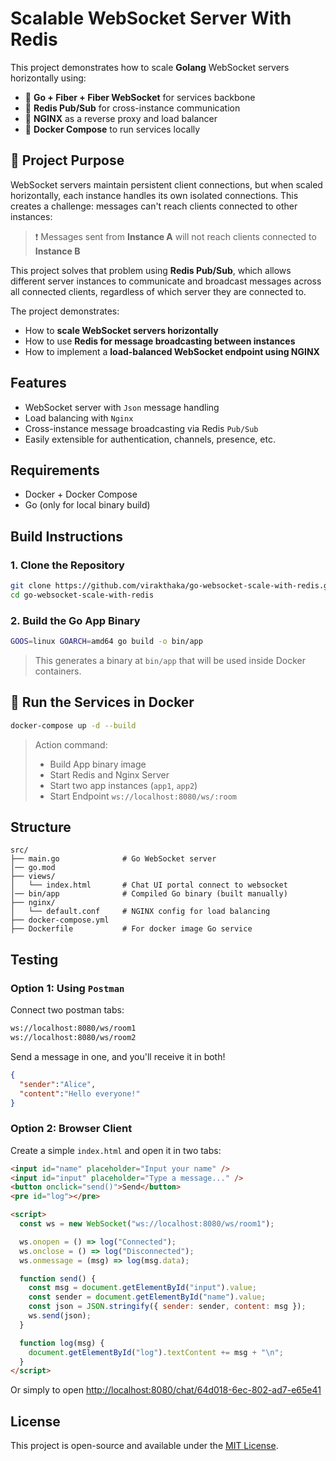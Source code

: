 # Scalable WebSocket Server With Redis

This project demonstrates how to scale **Golang** WebSocket servers horizontally using:

- 🧠 **Go + Fiber + Fiber WebSocket** for services backbone
- 🔁 **Redis Pub/Sub** for cross-instance communication
- 🔀 **NGINX** as a reverse proxy and load balancer
- 🐳 **Docker Compose** to run services locally

## 🚀 Project Purpose

WebSocket servers maintain persistent client connections, but when scaled horizontally, each instance handles its own isolated connections. This creates a challenge: messages can't reach clients connected to other instances:

> ❗ Messages sent from **Instance A** will not reach clients connected to **Instance B**

This project solves that problem using **Redis Pub/Sub**, which allows different server instances to communicate and broadcast messages across all connected clients, regardless of which server they are connected to.

The project demonstrates:

- How to **scale WebSocket servers horizontally**
- How to use **Redis for message broadcasting between instances**
- How to implement a **load-balanced WebSocket endpoint using NGINX**

## Features

- WebSocket server with `Json` message handling
- Load balancing with `Nginx`
- Cross-instance message broadcasting via Redis `Pub/Sub`
- Easily extensible for authentication, channels, presence, etc.

## Requirements

- Docker + Docker Compose
- Go (only for local binary build)

## Build Instructions

### 1. Clone the Repository

```bash
git clone https://github.com/virakthaka/go-websocket-scale-with-redis.git
cd go-websocket-scale-with-redis
```

### 2. Build the Go App Binary

```bash
GOOS=linux GOARCH=amd64 go build -o bin/app
```

> This generates a binary at `bin/app` that will be used inside Docker containers.

## 🐳 Run the Services in Docker

```bash
docker-compose up -d --build
```

> Action command:
> - Build App binary image
> - Start Redis and Nginx Server
> - Start two app instances (`app1`, `app2`)
> - Start Endpoint `ws://localhost:8080/ws/:room`

## Structure

```
src/
├── main.go              # Go WebSocket server
│── go.mod
├── views/
│   └── index.html       # Chat UI portal connect to websocket  
│── bin/app              # Compiled Go binary (built manually)
├── nginx/
│   └── default.conf     # NGINX config for load balancing
├── docker-compose.yml
├── Dockerfile           # For docker image Go service
```

## Testing

### Option 1: Using `Postman`

Connect two postman tabs:

```bash
ws://localhost:8080/ws/room1
ws://localhost:8080/ws/room2
```

Send a message in one, and you'll receive it in both!

```json
{
  "sender":"Alice",
  "content":"Hello everyone!"
}
```

### Option 2: Browser Client

Create a simple `index.html` and open it in two tabs:

```html
<input id="name" placeholder="Input your name" />
<input id="input" placeholder="Type a message..." />
<button onclick="send()">Send</button>
<pre id="log"></pre>

<script>
  const ws = new WebSocket("ws://localhost:8080/ws/room1");

  ws.onopen = () => log("Connected");
  ws.onclose = () => log("Disconnected");
  ws.onmessage = (msg) => log(msg.data);

  function send() {
    const msg = document.getElementById("input").value;
    const sender = document.getElementById("name").value;
    const json = JSON.stringify({ sender: sender, content: msg });
    ws.send(json);
  }

  function log(msg) {
    document.getElementById("log").textContent += msg + "\n";
  }
</script>
```

Or simply to open [http://localhost:8080/chat/64d018-6ec-802-ad7-e65e41](http://localhost:8080/chat/64d018-6ec-802-ad7-e65e41)

## License

This project is open-source and available under the [MIT License]().
